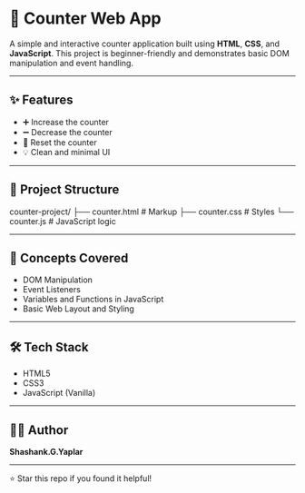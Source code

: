 # 🔢 Counter Web App

A simple and interactive counter application built using **HTML**, **CSS**, and **JavaScript**. This project is beginner-friendly and demonstrates basic DOM manipulation and event handling.

---

## ✨ Features

- ➕ Increase the counter
- ➖ Decrease the counter
- 🔄 Reset the counter
- 💡 Clean and minimal UI

---

## 📁 Project Structure

counter-project/
├── counter.html # Markup
├── counter.css # Styles
└── counter.js # JavaScript logic


---

## 🧠 Concepts Covered

- DOM Manipulation
- Event Listeners
- Variables and Functions in JavaScript
- Basic Web Layout and Styling

---

## 🛠 Tech Stack

- HTML5
- CSS3
- JavaScript (Vanilla)

---

## 🙋‍♂️ Author

**Shashank.G.Yaplar**  




---

⭐️ Star this repo if you found it helpful!
